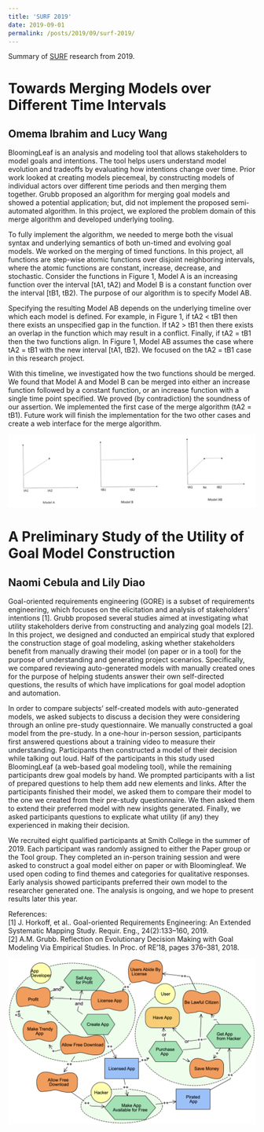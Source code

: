 ```yaml
---
title: 'SURF 2019'
date: 2019-09-01
permalink: /posts/2019/09/surf-2019/
---
```


Summary of [SURF](http://www.science.smith.edu/student-opportunities/surf/) research from 2019.


Towards Merging Models over Different Time Intervals
===

Omema Ibrahim and Lucy Wang 
---
BloomingLeaf is an analysis and modeling tool that allows stakeholders to model goals and intentions. The tool helps users understand model evolution and tradeoffs by evaluating how intentions change over time. Prior work looked at creating models piecemeal, by constructing models of individual actors over different time periods and then merging them together. Grubb proposed an algorithm for merging goal models and showed a potential application; but, did not implement the proposed semi-automated algorithm. In this project, we explored the problem domain of this merge algorithm and developed underlying tooling.

To fully implement the algorithm, we needed to merge both the visual syntax and underlying semantics of both un-timed and evolving goal models. We worked on the merging of timed functions. In this project, all functions are step-wise atomic functions over disjoint neighboring intervals, where the atomic functions are constant, increase, decrease, and stochastic. Consider the functions in Figure 1, Model A is an increasing function over the interval [tA1, tA2) and Model B is a constant function over the interval [tB1, tB2). The purpose of our algorithm is to specify Model AB.

Specifying the resulting Model AB depends on the underlying timeline over which each model is defined. For example, in Figure 1, if tA2 < tB1 then there exists an unspecified gap in the function. If tA2 > tB1 then there exists an overlap in the function which may result in a conflict.
Finally, if tA2 = tB1 then the two functions align. In Figure 1, Model AB assumes the case where tA2 = tB1 with the new interval [tA1, tB2). We focused on the tA2 = tB1 case in this research project.

With this timeline, we investigated how the two functions should be merged. We found that Model A and Model B can be merged into either an increase function followed by a constant function, or an increase function with a single time point specified. We proved (by contradiction) the soundness of our assertion. We implemented the first case of the merge algorithm (tA2 = tB1). Future work will finish the implementation for the two other cases and create a web interface for the merge algorithm.

<img src="/images/surf-1.png"
     alt="figure 1 as described above, shows three graphs, the first with a slope increasing from 0, the second constant at a positive value, and the third, both previous graphs combined."
     />

A Preliminary Study of the Utility of Goal Model Construction
===

Naomi Cebula and Lily Diao
---
Goal-oriented requirements engineering (GORE) is a subset of requirements engineering, which focuses on the elicitation and analysis of stakeholders' intentions \[1\]. Grubb proposed several studies aimed at investigating what utility stakeholders derive from constructing and analyzing goal models \[2\]. In this project, we designed and conducted an empirical study that explored the construction stage of goal modeling, asking whether stakeholders benefit from manually drawing their model (on paper or in a tool) for the purpose of understanding and generating project scenarios. Specifically, we compared reviewing auto-generated models with manually created ones for the purpose of helping students answer their own self-directed questions, the results of which have implications for goal model adoption and automation.

In order to compare subjects’ self-created models with auto-generated models, we asked subjects to discuss a decision they were considering through an online pre-study questionnaire. We manually constructed a goal model from the pre-study. In a one-hour in-person session, participants first answered questions about a training video to measure their understanding. Participants then constructed a model of their decision while talking out loud. Half of the participants in this study used BloomingLeaf (a web-based goal modeling tool), while the remaining participants drew goal models by hand. We prompted participants with a list of prepared questions to help them add new elements and links. After the participants finished their model, we asked them to compare their model to the one we created from their pre-study questionnaire. We then asked them to extend their preferred model with new insights generated. Finally, we asked participants questions to explicate what utility (if any) they experienced in making their decision.

We recruited eight qualified participants at Smith College in the summer of 2019. Each participant was randomly assigned to either the Paper group or the Tool group. They completed an in-person training session and were asked to construct a goal model either on paper or with Bloomingleaf. We used open coding to find themes and categories for qualitative responses. Early analysis showed participants preferred their own model to the researcher generated one. The analysis is ongoing, and we hope to present results later this year.

References:<br>
\[1\] J. Horkoff, et al.. Goal-oriented Requirements Engineering: An Extended Systematic Mapping Study. Requir. Eng., 24(2):133–160, 2019. <br>
\[2\] A.M. Grubb. Reflection on Evolutionary Decision Making with Goal Modeling Via Empirical Studies. In Proc. of RE’18, pages 376–381, 2018.

<img src="/images/surf-2.png"
     alt="goal model"
     />